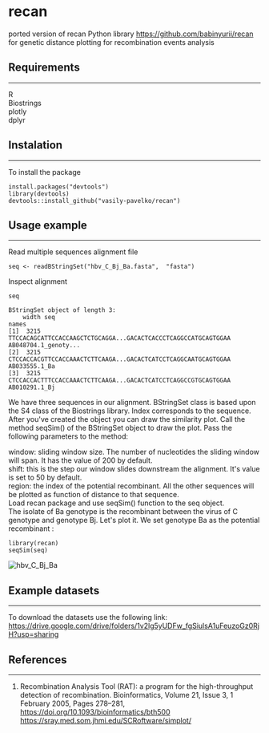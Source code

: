 
# recan
ported version of recan Python library https://github.com/babinyurii/recan for genetic distance plotting for recombination events analysis
## Requirements
***
R  
Biostrings  
plotly  
dplyr  


## Instalation
***
To install the package
```
install.packages("devtools")
library(devtools)
devtools::install_github("vasily-pavelko/recan")
```

## Usage example
***
Read multiple sequences alignment file
```
seq <- readBStringSet("hbv_C_Bj_Ba.fasta",  "fasta")
```
Inspect alignment   
```
seq
```

```{r}
BStringSet object of length 3:
    width seq                                                            names               
[1]  3215 TTCCACAGCATTCCACCAAGCTCTGCAGGA...GACACTCACCCTCAGGCCATGCAGTGGAA AB048704.1_genoty...
[2]  3215 CTCCACCACGTTCCACCAAACTCTTCAAGA...GACACTCATCCTCAGGCAATGCAGTGGAA AB033555.1_Ba
[3]  3215 CTCCACCACTTTCCACCAAACTCTTCAAGA...GACACTCATCCTCAGGCCGTGCAGTGGAA AB010291.1_Bj
```
We have three sequences in our alignment. BStringSet class is based upon the S4 class of the Biostrings library. Index corresponds to the sequence. 
After you've created the object you can draw the similarity plot. Call the method seqSim() of the BStringSet object to draw the plot. Pass the following parameters to the method:

window: sliding window size. The number of nucleotides the sliding window will span. It has the value of 200 by default.  
shift: this is the step our window slides downstream the alignment. It's value is set to 50 by default.  
region: the index of the potential recombinant. All the other sequences will be plotted as function of distance to that sequence.  
Load recan package and use seqSim() function to the seq object.  
The isolate of Ba genotype is the recombinant between the virus of C genotype and genotype Bj. Let's plot it. We set genotype Ba as the potential recombinant :
```
library(recan)
seqSim(seq)

```
![hbv_C_Bj_Ba](plots/hbv_C_Bj_Ba.png)

## Example datasets
***
To download the datasets use the following link: https://drive.google.com/drive/folders/1v2lg5yUDFw_fgSiulsA1uFeuzoGz0RjH?usp=sharing

## References
***
1. Recombination Analysis Tool (RAT): a program for the high-throughput detection of recombination. Bioinformatics, Volume 21, Issue 3, 1 February 2005, Pages 278–281, https://doi.org/10.1093/bioinformatics/bth500
https://sray.med.som.jhmi.edu/SCRoftware/simplot/

